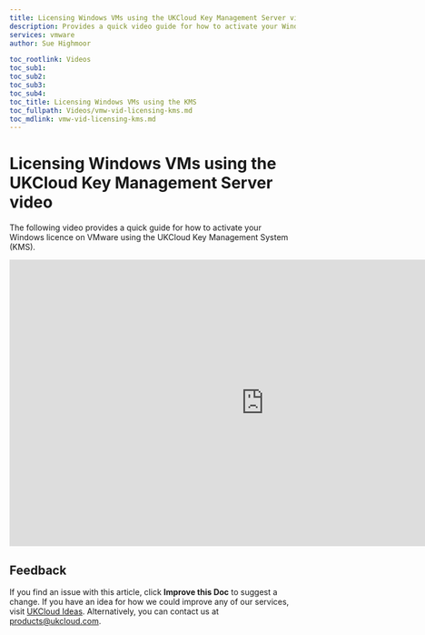 ```yaml
---
title: Licensing Windows VMs using the UKCloud Key Management Server video | UKCloud Ltd
description: Provides a quick video guide for how to activate your Windows licence on VMware using the UKCloud Key Management System (KMS)
services: vmware
author: Sue Highmoor

toc_rootlink: Videos
toc_sub1: 
toc_sub2:
toc_sub3:
toc_sub4:
toc_title: Licensing Windows VMs using the KMS
toc_fullpath: Videos/vmw-vid-licensing-kms.md
toc_mdlink: vmw-vid-licensing-kms.md
---
```


# Licensing Windows VMs using the UKCloud Key Management Server video

The following video provides a quick guide for how to activate your Windows licence on VMware using the UKCloud Key Management System (KMS).

<iframe src="https://player.vimeo.com/video/308877124" width="896" height="504" frameborder="0" webkitallowfullscreen mozallowfullscreen allowfullscreen></iframe>

## Feedback

If you find an issue with this article, click **Improve this Doc** to suggest a change. If you have an idea for how we could improve any of our services, visit [UKCloud Ideas](https://ideas.ukcloud.com). Alternatively, you can contact us at <products@ukcloud.com>.
